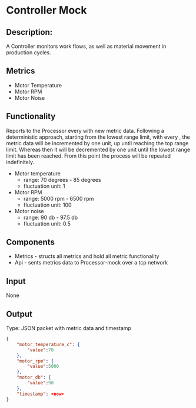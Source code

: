# Controller Mock
## Description:
A Controller monitors work flows, as well as material movement in production cycles.  

## Metrics
* Motor Temperature 
* Motor RPM 
* Motor Noise

## Functionality
Reports to the Processor every <time interval> with new metric data. 
Following a deterministic approach, starting from the lowest range limit, with every <time interval>, the metric data will be incremented by one unit, up until reaching the top range limit. Whereas then it will be decremented by one unit until the lowest range limit has been reached. From this point the process will be repeated indefinitely.

* Motor temperature
    * range: 70 degrees - 85 degrees
    * fluctuation unit: 1
* Motor RPM 
    * range: 5000 rpm - 6500 rpm
    * fluctuation unit: 100
* Motor noise 
    * range: 90 db - 97.5 db
    * fluctuation unit: 0.5


## Components
* Metrics - structs all metrics and hold all metric functionality
* Api - sents metrics data to Processor-mock over a tcp network

## Input
None

## Output
Type: JSON packet with metric data and timestamp 
```json
{
    "motor_temperature_c": {
        "value":70
    },
    "motor_rpm": {
        "value":5000
    },
    "motor_db": {
        "value":90
    },
    "timestamp": <now>
}
```